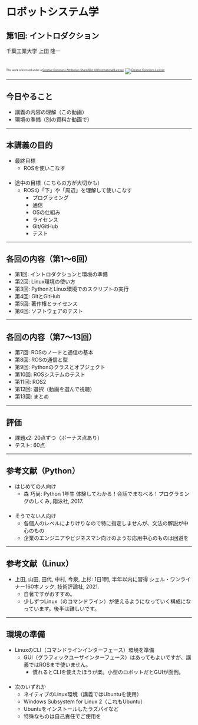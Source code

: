 # ロボットシステム学

## 第1回: イントロダクション

千葉工業大学 上田 隆一

<br />

<p style="font-size:50%">
This work is licensed under a <a rel="license" href="http://creativecommons.org/licenses/by-sa/4.0/">Creative Commons Attribution-ShareAlike 4.0 International License</a>.
<a rel="license" href="http://creativecommons.org/licenses/by-sa/4.0/">
<img alt="Creative Commons License" style="border-width:0" src="https://i.creativecommons.org/l/by-sa/4.0/88x31.png" /></a>
</p>

---

## 今日やること

* 講義の内容の理解（この動画）
* 環境の準備（別の資料か動画で）

---

## 本講義の目的

* 最終目標
    * ROSを使いこなす<br />　
* 途中の目標（こちらの方が大切かも）
    * ROSの「下」や「周辺」を理解して使いこなす
        * プログラミング
        * 通信
        * OSの仕組み
        * ライセンス
        * Git/GitHub
        * テスト

---

## 各回の内容（第1〜6回）

* 第1回: イントロダクションと環境の準備
* 第2回: Linux環境の使い方
* 第3回: PythonとLinux環境でのスクリプトの実行
* 第4回: GitとGitHub
* 第5回: 著作権とライセンス
* 第6回: ソフトウェアのテスト

---

## 各回の内容（第7〜13回）

* 第7回: ROSのノードと通信の基本
* 第8回: ROSの通信と型
* 第9回: Pythonのクラスとオブジェクト
* 第10回: ROSシステムのテスト
* 第11回: ROS2
* 第12回: 選択（動画を選んで視聴）
* 第13回: まとめ

---

## 評価

* 課題x2: 20点ずつ（ボーナス点あり）
* テスト: 60点

---

## 参考文献（<span style="text-transform:none">Python</span>）

* はじめての人向け
    * 森 巧尚: Python 1年生 体験してわかる！会話でまなべる！プログラミングのしくみ, 翔泳社, 2017. <br />　
* そうでない人向け
    * 各個人のレベルによりけりなので特に指定しませんが、文法の解説が中心のもの
    * 企業のエンジニアやビジネスマン向けのような応用中心のものは回避を

---

## 参考文献（<span style="text-transform:none">Linux</span>）

* 上田, 山田, 田代, 中村, 今泉, 上杉: 1日1問, 半年以内に習得 シェル・ワンライナー160本ノック, 技術評論社, 2021. 
    * 自著ですがおすすめ。
    * 少しずつLinux（のコマンドライン）が使えるようになっていく構成になっています。後半は難しいです。


---

## 環境の準備

* LinuxのCLI（コマンドラインインターフェース）環境を準備
    * GUI（グラフィックユーザインターフェース）はあってもよいですが、講義ではROSまで使いません。
        * 慣れるとCLIを使えたほうが楽。小型のロボットだとGUIが面倒。<br />　
* 次のいずれか
    * ネイティブのLinux環境（講義ではUbuntuを使用）
    * Windows Subsystem for Linux 2（これもUbuntu）
    * Ubuntuをインストールしたラズパイなど
    * 特殊なものは自己責任でご使用を
